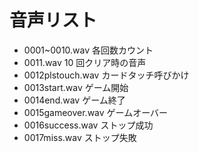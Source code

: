 # 音声リスト

- 0001~0010.wav 各回数カウント
- 0011.wav 10 回クリア時の音声
- 0012plstouch.wav カードタッチ呼びかけ
- 0013start.wav ゲーム開始
- 0014end.wav ゲーム終了
- 0015gameover.wav ゲームオーバー
- 0016success.wav ストップ成功
- 0017miss.wav ストップ失敗
